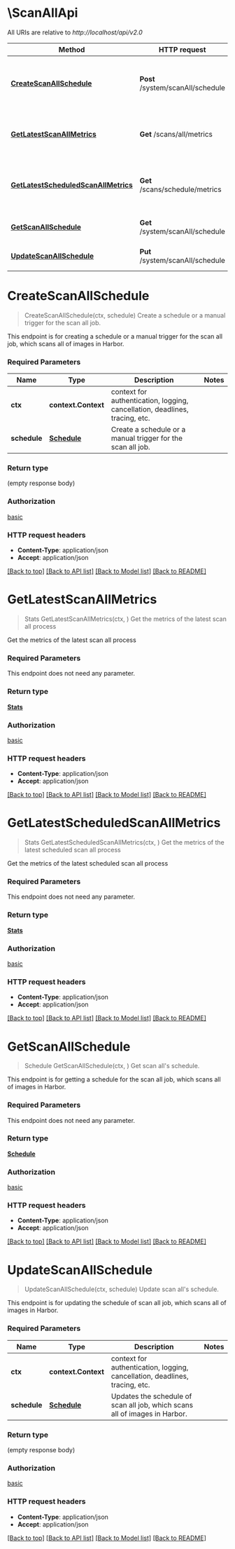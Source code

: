 # \ScanAllApi

All URIs are relative to *http://localhost/api/v2.0*

Method | HTTP request | Description
------------- | ------------- | -------------
[**CreateScanAllSchedule**](ScanAllApi.md#CreateScanAllSchedule) | **Post** /system/scanAll/schedule | Create a schedule or a manual trigger for the scan all job.
[**GetLatestScanAllMetrics**](ScanAllApi.md#GetLatestScanAllMetrics) | **Get** /scans/all/metrics | Get the metrics of the latest scan all process
[**GetLatestScheduledScanAllMetrics**](ScanAllApi.md#GetLatestScheduledScanAllMetrics) | **Get** /scans/schedule/metrics | Get the metrics of the latest scheduled scan all process
[**GetScanAllSchedule**](ScanAllApi.md#GetScanAllSchedule) | **Get** /system/scanAll/schedule | Get scan all&#39;s schedule.
[**UpdateScanAllSchedule**](ScanAllApi.md#UpdateScanAllSchedule) | **Put** /system/scanAll/schedule | Update scan all&#39;s schedule.


# **CreateScanAllSchedule**
> CreateScanAllSchedule(ctx, schedule)
Create a schedule or a manual trigger for the scan all job.

This endpoint is for creating a schedule or a manual trigger for the scan all job, which scans all of images in Harbor.

### Required Parameters

Name | Type | Description  | Notes
------------- | ------------- | ------------- | -------------
 **ctx** | **context.Context** | context for authentication, logging, cancellation, deadlines, tracing, etc.
  **schedule** | [**Schedule**](Schedule.md)| Create a schedule or a manual trigger for the scan all job. | 

### Return type

 (empty response body)

### Authorization

[basic](../README.md#basic)

### HTTP request headers

 - **Content-Type**: application/json
 - **Accept**: application/json

[[Back to top]](#) [[Back to API list]](../README.md#documentation-for-api-endpoints) [[Back to Model list]](../README.md#documentation-for-models) [[Back to README]](../README.md)

# **GetLatestScanAllMetrics**
> Stats GetLatestScanAllMetrics(ctx, )
Get the metrics of the latest scan all process

Get the metrics of the latest scan all process

### Required Parameters
This endpoint does not need any parameter.

### Return type

[**Stats**](Stats.md)

### Authorization

[basic](../README.md#basic)

### HTTP request headers

 - **Content-Type**: application/json
 - **Accept**: application/json

[[Back to top]](#) [[Back to API list]](../README.md#documentation-for-api-endpoints) [[Back to Model list]](../README.md#documentation-for-models) [[Back to README]](../README.md)

# **GetLatestScheduledScanAllMetrics**
> Stats GetLatestScheduledScanAllMetrics(ctx, )
Get the metrics of the latest scheduled scan all process

Get the metrics of the latest scheduled scan all process

### Required Parameters
This endpoint does not need any parameter.

### Return type

[**Stats**](Stats.md)

### Authorization

[basic](../README.md#basic)

### HTTP request headers

 - **Content-Type**: application/json
 - **Accept**: application/json

[[Back to top]](#) [[Back to API list]](../README.md#documentation-for-api-endpoints) [[Back to Model list]](../README.md#documentation-for-models) [[Back to README]](../README.md)

# **GetScanAllSchedule**
> Schedule GetScanAllSchedule(ctx, )
Get scan all's schedule.

This endpoint is for getting a schedule for the scan all job, which scans all of images in Harbor.

### Required Parameters
This endpoint does not need any parameter.

### Return type

[**Schedule**](Schedule.md)

### Authorization

[basic](../README.md#basic)

### HTTP request headers

 - **Content-Type**: application/json
 - **Accept**: application/json

[[Back to top]](#) [[Back to API list]](../README.md#documentation-for-api-endpoints) [[Back to Model list]](../README.md#documentation-for-models) [[Back to README]](../README.md)

# **UpdateScanAllSchedule**
> UpdateScanAllSchedule(ctx, schedule)
Update scan all's schedule.

This endpoint is for updating the schedule of scan all job, which scans all of images in Harbor.

### Required Parameters

Name | Type | Description  | Notes
------------- | ------------- | ------------- | -------------
 **ctx** | **context.Context** | context for authentication, logging, cancellation, deadlines, tracing, etc.
  **schedule** | [**Schedule**](Schedule.md)| Updates the schedule of scan all job, which scans all of images in Harbor. | 

### Return type

 (empty response body)

### Authorization

[basic](../README.md#basic)

### HTTP request headers

 - **Content-Type**: application/json
 - **Accept**: application/json

[[Back to top]](#) [[Back to API list]](../README.md#documentation-for-api-endpoints) [[Back to Model list]](../README.md#documentation-for-models) [[Back to README]](../README.md)

